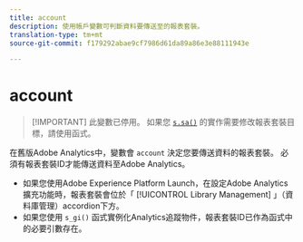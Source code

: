 ```yaml
---
title: account
description: 使用帳戶變數可判斷資料要傳送至的報表套裝。
translation-type: tm+mt
source-git-commit: f179292abae9cf7986d61da89a86e3e88111943e

---
```



# account

> [!IMPORTANT] 此變數已停用。 如果您 [`s.sa()`](../functions/sa-method.md) 的實作需要修改報表套裝目標，請使用函式。

在舊版Adobe Analytics中，變數會 `account` 決定您要傳送資料的報表套裝。 必須有報表套裝ID才能傳送資料至Adobe Analytics。

* 如果您使用Adobe Experience Platform Launch，在設定Adobe Analytics擴充功能時，報表套裝會位於「 [!UICONTROL Library Management] 」（資料庫管理）accordion下方。
* 如果您使用 `s_gi()` 函式實例化Analytics追蹤物件，報表套裝ID已作為函式中的必要引數存在。

